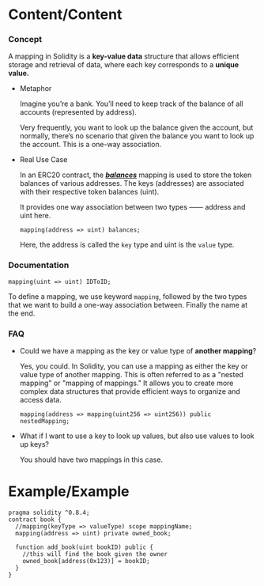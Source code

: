 # Content/Content

### Concept

A mapping in Solidity is a **key-value data** structure that allows efficient storage and retrieval of data, where each key corresponds to a **unique value.**

- Metaphor
    
    Imagine you’re a bank. You’ll need to keep track of the balance of all accounts (represented by address). 
    
    Very frequently, you want to look up the balance given the account, but normally, there’s no scenario that given the balance you want to look up the account. This is a one-way association.  
    
- Real Use Case
    
    In an ERC20 contract, the ***[balances](https://github.com/OpenZeppelin/openzeppelin-contracts/blob/8186c07a83c09046c6fbaa90a035ee47e4d7d785/contracts/token/ERC20/ERC20.sol#L39)*** mapping is used to store the token balances of various addresses. The keys (addresses) are associated with their respective token balances (uint).
    
    It provides one way association between two types —— address and uint here.
    
    ```solidity
    mapping(address => uint) balances;
    ```
    
    Here, the address is called the `key` type and uint is the `value` type. 
    

### Documentation

```solidity
mapping(uint => uint) IDToID;
```

To define a mapping, we use keyword `mapping`, followed by the two types that we want to build a one-way association between. Finally the name at the end. 

### FAQ

- Could we have a mapping as the key or value type of **another mapping**?
    
    Yes, you could. In Solidity, you can use a mapping as either the key or value type of another mapping. This is often referred to as a "nested mapping" or "mapping of mappings." It allows you to create more complex data structures that provide efficient ways to organize and access data.
    
    ```solidity
    mapping(address => mapping(uint256 => uint256)) public nestedMapping;
    ```
    
- What if I want to use a key to look up values, but also use values to look up keys?
    
    You should have two mappings in this case.
    

# Example/Example

```solidity
pragma solidity ^0.8.4;
contract book {
  //mapping(keyType => valueType) scope mappingName;
  mapping(address => uint) private owned_book;

  function add_book(uint bookID) public {
    //this will find the book given the owner
    owned_book[address(0x123)] = bookID;
  }
}
```
